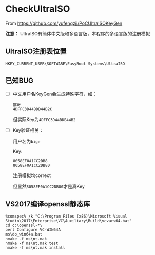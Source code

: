 # CheckUltraISO
From https://github.com/yufengzjj/PoCUltraISOKeyGen

**注意：** UltraISO有简体中文版和多语言版，本程序的多语言版的注册模拟
## UltraISO注册表位置
```
HKEY_CURRENT_USER\SOFTWARE\EasyBoot Systems\UltraISO
```

## 已知BUG

- [ ] 中文用户名KeyGen会生成特殊字符，如：
	```
	鄙哥
	4DFFC3D44BDB44B2€
	```
	但实际Key为```4DFFC3D44BDB44B2```

- [ ]  Key验证相关：

	用户名为```bige```

	Key:

	```
	8058EF0A1CC2DB8
	8058EF0A1CC2DB80
	```
	注册模拟均correct

	但显然```8058EF0A1CC2DB80```才是真Key

## VS2017编译openssl静态库
```
%comspec% /k "C:\Program Files (x86)\Microsoft Visual Studio\2017\Enterprise\VC\Auxiliary\Build\vcvars64.bat"
cd c:\openssl-*\
perl Configure VC-WIN64A
ms\do_win64a.bat
nmake -f ms\nt.mak
nmake -f ms\nt.mak test
nmake -f ms\nt.mak install
```
